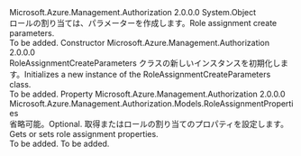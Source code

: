 <Type Name="RoleAssignmentCreateParameters" FullName="Microsoft.Azure.Management.Authorization.Models.RoleAssignmentCreateParameters">
  <TypeSignature Language="C#" Value="public class RoleAssignmentCreateParameters" />
  <TypeSignature Language="ILAsm" Value=".class public auto ansi beforefieldinit RoleAssignmentCreateParameters extends System.Object" />
  <TypeSignature Language="DocId" Value="T:Microsoft.Azure.Management.Authorization.Models.RoleAssignmentCreateParameters" />
  <TypeSignature Language="VB.NET" Value="Public Class RoleAssignmentCreateParameters" />
  <TypeSignature Language="F#" Value="type RoleAssignmentCreateParameters = class" />
  <AssemblyInfo>
    <AssemblyName>Microsoft.Azure.Management.Authorization</AssemblyName>
    <AssemblyVersion>2.0.0.0</AssemblyVersion>
  </AssemblyInfo>
  <Base>
    <BaseTypeName>System.Object</BaseTypeName>
  </Base>
  <Interfaces />
  <Docs>
    <summary>
            <span data-ttu-id="c3733-101">ロールの割り当ては、パラメーターを作成します。</span><span class="sxs-lookup"><span data-stu-id="c3733-101">Role assignment create parameters.</span></span>
            </summary>
    <remarks>To be added.</remarks>
  </Docs>
  <Members>
    <Member MemberName=".ctor">
      <MemberSignature Language="C#" Value="public RoleAssignmentCreateParameters ();" />
      <MemberSignature Language="ILAsm" Value=".method public hidebysig specialname rtspecialname instance void .ctor() cil managed" />
      <MemberSignature Language="DocId" Value="M:Microsoft.Azure.Management.Authorization.Models.RoleAssignmentCreateParameters.#ctor" />
      <MemberSignature Language="VB.NET" Value="Public Sub New ()" />
      <MemberType>Constructor</MemberType>
      <AssemblyInfo>
        <AssemblyName>Microsoft.Azure.Management.Authorization</AssemblyName>
        <AssemblyVersion>2.0.0.0</AssemblyVersion>
      </AssemblyInfo>
      <Parameters />
      <Docs>
        <summary>
            <span data-ttu-id="c3733-102">RoleAssignmentCreateParameters クラスの新しいインスタンスを初期化します。</span><span class="sxs-lookup"><span data-stu-id="c3733-102">Initializes a new instance of the RoleAssignmentCreateParameters class.</span></span>
            </summary>
        <remarks>To be added.</remarks>
      </Docs>
    </Member>
    <Member MemberName="Properties">
      <MemberSignature Language="C#" Value="public Microsoft.Azure.Management.Authorization.Models.RoleAssignmentProperties Properties { get; set; }" />
      <MemberSignature Language="ILAsm" Value=".property instance class Microsoft.Azure.Management.Authorization.Models.RoleAssignmentProperties Properties" />
      <MemberSignature Language="DocId" Value="P:Microsoft.Azure.Management.Authorization.Models.RoleAssignmentCreateParameters.Properties" />
      <MemberSignature Language="VB.NET" Value="Public Property Properties As RoleAssignmentProperties" />
      <MemberSignature Language="F#" Value="member this.Properties : Microsoft.Azure.Management.Authorization.Models.RoleAssignmentProperties with get, set" Usage="Microsoft.Azure.Management.Authorization.Models.RoleAssignmentCreateParameters.Properties" />
      <MemberType>Property</MemberType>
      <AssemblyInfo>
        <AssemblyName>Microsoft.Azure.Management.Authorization</AssemblyName>
        <AssemblyVersion>2.0.0.0</AssemblyVersion>
      </AssemblyInfo>
      <ReturnValue>
        <ReturnType>Microsoft.Azure.Management.Authorization.Models.RoleAssignmentProperties</ReturnType>
      </ReturnValue>
      <Docs>
        <summary>
            <span data-ttu-id="c3733-103">省略可能。</span><span class="sxs-lookup"><span data-stu-id="c3733-103">Optional.</span></span> <span data-ttu-id="c3733-104">取得またはロールの割り当てのプロパティを設定します。</span><span class="sxs-lookup"><span data-stu-id="c3733-104">Gets or sets role assignment properties.</span></span>
            </summary>
        <value>To be added.</value>
        <remarks>To be added.</remarks>
      </Docs>
    </Member>
  </Members>
</Type>